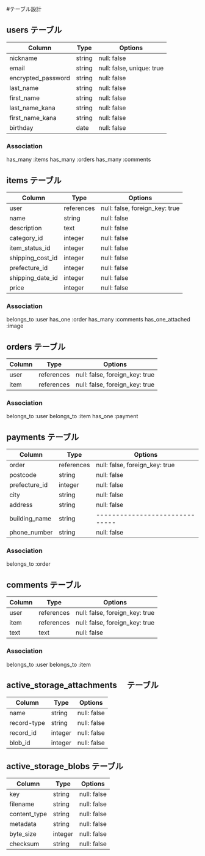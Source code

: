 #テーブル設計

## users テーブル

| Column             | Type    | Options     |
| ------------------ | ----    | ----------- |
| nickname           | string  | null: false |
| email              | string  | null: false, unique: true |
| encrypted_password | string  | null: false |
| last_name          | string  | null: false |
| first_name         | string  | null: false |
| last_name_kana     | string  | null: false |
| first_name_kana    | string  | null: false |
| birthday           |  date   | null: false | 

### Association
has_many :items
has_many :orders
has_many :comments

## items テーブル

| Column           | Type       | Options     | 
| ---------------- | -----------| -------     |
| user             | references | null: false, foreign_key: true|
| name             | string     | null: false |
| description      | text       | null: false |
| category_id      | integer    | null: false |
| item_status_id   | integer    | null: false |
| shipping_cost_id | integer    | null: false |
| prefecture_id    | integer    | null: false |
| shipping_date_id | integer    | null: false |
| price            | integer    | null: false |

### Association
belongs_to :user
has_one :order
has_many :comments
has_one_attached :image

## orders テーブル

| Column  | Type       | Options                        |
| ------- | ---------- | ------------------------------ |
| user    | references | null: false, foreign_key: true |
| item    | references | null: false, foreign_key: true |

### Association
belongs_to :user
belongs_to :item
has_one :payment

## payments テーブル

| Column        | Type       | Options                        |
| ------------- | ---------- | ------------------------------ |
| order         | references | null: false, foreign_key: true |
| postcode      | string     | null: false                    |
| prefecture_id | integer    | null: false                    |
| city          | string     | null: false                    |
| address       | string     | null: false                    |
| building_name | string     | ------------------------------ |
| phone_number  | string     | null: false                    |

### Association
belongs_to :order

## comments テーブル

| Column  | Type       | Options                        |
| ------  | ---------- | ------------------------------ |
| user    | references | null: false, foreign_key: true |
| item    | references | null: false, foreign_key: true |
| text    | text       | null: false                    |

### Association

belongs_to :user
belongs_to :item

## active_storage_attachments　 テーブル

| Column      | Type    | Options     | 
| ----------- | ------- | ----------- |
| name        | string  | null: false |
| record-type | string  | null: false |
| record_id   | integer | null: false |
| blob_id     | integer | null: false |

## active_storage_blobs テーブル

| Column       | Type    | Options     |
| ------------ | ------- | ----------- |
| key          | string  | null: false |
| filename     | string  | null: false |
| content_type | string  | null: false |
| metadata     | string  | null: false |
| byte_size    | integer | null: false |
| checksum     | string  | null: false |